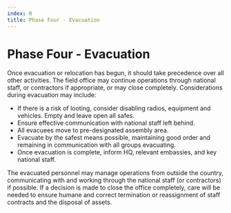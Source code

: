 ```yaml
---
index: 0
title: Phase Four - Evacuation
---
```

# Phase Four - Evacuation

Once evacuation or relocation has begun, it should take precedence over all other activities. The field office may continue operations through national staff, or contractors if appropriate, or may close completely.  Considerations during evacuation may include:

*   If there is a risk of looting, consider disabling radios, equipment and vehicles. Empty and leave open all safes.
*   Ensure effective communication with national staff left behind.
*   All evacuees move to pre-designated assembly area.
*   Evacuate by the safest means possible, maintaining good order and remaining in communication with all groups evacuating.
*   Once evacuation is complete, inform HQ, relevant embassies, and key national staff.

The evacuated personnel may manage operations from outside the country, communicating with and working through the national staff (or contractors) if possible. If a decision is made to close the office completely, care will be needed to ensure humane and correct termination or reassignment of staff contracts and the disposal of assets.